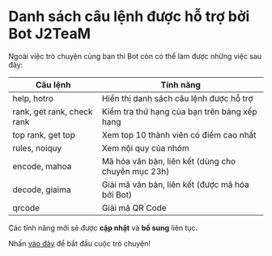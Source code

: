 # Danh sách câu lệnh được hỗ trợ bởi Bot J2TeaM

Ngoài việc trò chuyện cùng bạn thì Bot còn có thể làm được những việc sau đây:

| Câu lệnh                   | Tính năng                                          |
|----------------------------|----------------------------------------------------|
| help, hotro                | Hiển thị danh sách câu lệnh được hỗ trợ            |
| rank, get rank, check rank | Kiểm tra thứ hạng của bạn trên bảng xếp hạng       |
| top rank, get top          | Xem top 10 thành viên có điểm cao nhất             |
| rules, noiquy              | Xem nội quy của nhóm                               |
| encode, mahoa              | Mã hóa văn bản, liên kết (dùng cho chuyên mục 23h) |
| decode, giaima             | Giải mã văn bản, liên kết (được mã hóa bởi Bot)    |
| qrcode                     | Giải mã QR Code                                    |

Các tính năng mới sẽ được **cập nhật** và **bổ sung** liên tục.

Nhấn [vào đây](https://m.me/J2TeaM.pro) để bắt đầu cuộc trò chuyện!
